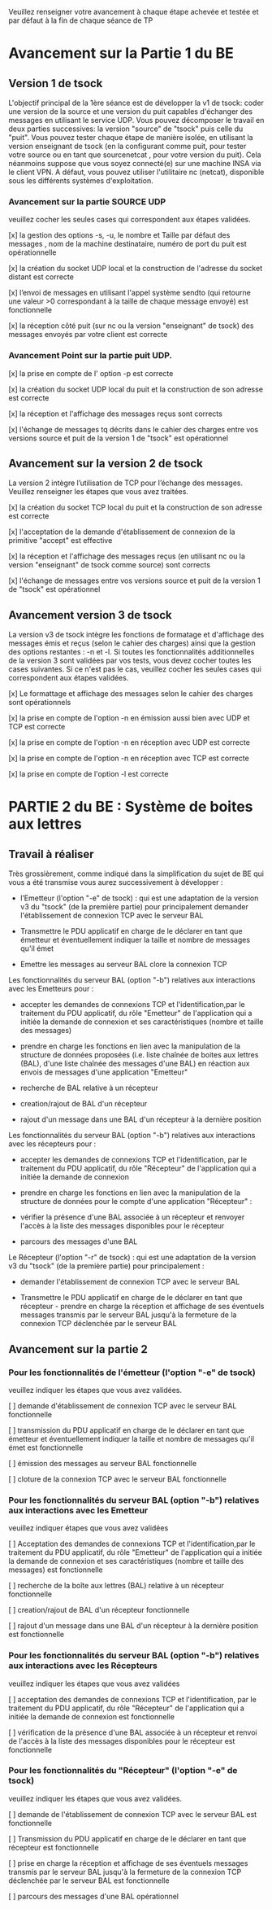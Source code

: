 Veuillez renseigner votre avancement à chaque étape achevée et testée et par défaut à la fin de chaque séance de TP 
# Avancement sur la Partie 1 du BE 

## Version 1 de tsock 
L'objectif principal de la 1ère séance est de développer la v1 de tsock: coder une version de la source et une version du puit capables d'échanger des messages en utilisant le service UDP.  Vous pouvez décomposer le travail en deux parties successives: la version "source" de "tsock" puis celle du "puit". Vous pouvez tester chaque étape de manière isolée, en utilisant la version enseignant de tsock (en la configurant comme puit, pour tester votre source ou en tant que sourcenetcat , pour votre version du puit).  Cela néanmoins suppose que vous soyez connecté(e) sur une machine INSA via le client VPN. A défaut, vous pouvez  utiliser l'utilitaire nc (netcat), disponible sous les différents systèmes d'exploitation. 

### Avancement sur la partie SOURCE UDP
veuillez cocher les seules cases qui correspondent aux étapes validées.  

[x] la gestion des options -s, -u,  le nombre et Taille par défaut des messages , nom de la machine destinataire,  numéro de port du puit est opérationnelle

[x] la création du socket UDP local et la construction de l'adresse du socket distant est correcte

[x] l’envoi de  messages en utilisant l'appel système sendto (qui retourne une valeur >0 correspondant à la taille de chaque message envoyé) est fonctionnelle 

[x] la réception côté puit (sur nc ou la version "enseignant" de tsock) des messages envoyés par votre client est correcte

### Avancement Point sur la partie puit UDP.

[x] la prise en compte de l' option -p est correcte

[x] la création du socket UDP local du puit et la construction de son adresse est correcte

[x] la réception et l'affichage des messages reçus sont corrects

[x] l'échange de messages tq décrits dans le cahier des charges entre vos versions source et puit de la version 1 de "tsock" est opérationnel

## Avancement sur la version 2 de tsock
La version 2 intègre l’utilisation de TCP pour l’échange des messages. Veuillez renseigner les étapes que vous avez traitées.  

[x] la création du socket TCP local du puit et la construction de son adresse est correcte

[x] l'acceptation de la demande d'établissement de connexion de la primitive "accept" est effective 

[x] la réception et l'affichage des messages reçus  (en utilisant nc ou la version "enseignant" de tsock comme source)  sont corrects 

[x] l'échange de messages entre vos versions source et puit de la version 1 de "tsock" est opérationnel

## Avancement version 3 de tsock

La version v3 de tsock intègre les fonctions de formatage et d'affichage des messages émis et reçus (selon le cahier des charges) ainsi que la gestion des options restantes : -n  et -l. Si toutes les fonctionnalités additionnelles de la version 3 sont validées par vos tests, vous devez cocher toutes les cases suivantes. Si ce n'est pas le cas, veuillez cocher les seules cases qui correspondent aux étapes validées.  

[x] Le formattage et affichage des messages selon le cahier des charges sont opérationnels

[x] la prise en compte de l'option -n en émission aussi bien avec UDP et TCP est correcte

[x] la prise en compte de l'option -n en réception avec UDP est correcte

[x] la prise en compte de l'option -n en réception avec TCP est correcte

[x] la prise en compte de l'option -l est correcte


# PARTIE 2 du BE : Système de boites aux lettres 
## Travail à réaliser

Très grossièrement, comme indiqué dans la simplification du sujet de BE qui vous a été transmise vous aurez successivement à développer : 

- l’Emetteur  (l'option "-e" de tsock) : qui est une adaptation de la version v3 du "tsock" (de la première partie) pour principalement  demander l'établissement de connexion TCP avec le serveur BAL 
	
- Transmettre le PDU applicatif en charge de le déclarer en tant que émetteur et éventuellement indiquer la taille et nombre de messages qu'il émet
	
- Emettre les messages au serveur BAL clore la connexion TCP

Les fonctionnalités du serveur BAL (option "-b") relatives aux interactions avec les Emetteurs pour :

- accepter les demandes de connexions TCP et l'identification,par le traitement du PDU applicatif, du rôle "Emetteur" de l'application qui a initiée la demande de connexion et ses caractéristiques  (nombre et taille des messages) 

- prendre en charge les fonctions en lien avec la manipulation de la structure de données proposées (i.e. liste chaînée de boites aux lettres (BAL), d'une liste chaînée des messages d'une BAL) en réaction aux envois de messages d'une application "Emetteur"

- recherche de BAL relative à un récepteur

- creation/rajout de BAL d'un récepteur

- rajout d'un message dans une BAL d'un récepteur à la dernière position

Les fonctionnalités du serveur BAL (option "-b") relatives aux interactions avec les récepteurs pour :
- accepter les demandes de connexions TCP et l'identification, par le traitement du PDU applicatif, du rôle "Récepteur" de l'application qui a initiée la demande de connexion

- prendre en charge les fonctions en lien avec la manipulation de la structure de données pour le compte d'une application "Récepteur" :

- vérifier la présence d'une BAL associée à un récepteur et renvoyer l'accès à la liste des messages disponibles pour le récepteur  

- parcours des messages d'une BAL

Le Récepteur  (l'option "-r" de tsock) : qui est une adaptation de la version v3 du "tsock" (de la première partie) pour principalement : 

- demander l'établissement de connexion TCP avec le serveur BAL

- Transmettre le PDU applicatif en charge de le déclarer en tant que récepteur 	- prendre en charge la réception et affichage de ses éventuels messages transmis par le serveur BAL jusqu'à la fermeture de la connexion TCP déclenchée par le serveur BAL

## Avancement sur la partie 2

### Pour les fonctionnalités de l'émetteur (l'option "-e" de tsock)
 veuillez indiquer les étapes que vous avez validées.

[ ] demande d'établissement de connexion TCP avec le serveur BAL fonctionnelle

[ ] transmission du PDU applicatif en charge de le déclarer en tant que émetteur et éventuellement indiquer la taille et nombre de messages qu'il émet est fonctionnelle

[ ] émission des messages au serveur BAL fonctionnelle

[ ] cloture de la connexion TCP avec le serveur BAL fonctionnelle


### Pour les fonctionnalités du serveur BAL (option "-b") relatives aux interactions avec les Emetteur
veuillez indiquer étapes que vous avez validées

[ ] Acceptation des demandes de connexions TCP et l'identification,par le traitement du PDU applicatif, du rôle "Emetteur" de l'application qui a initiée la demande de connexion et ses caractéristiques  (nombre et taille des messages)  est fonctionnelle

[ ] recherche de la boîte aux lettres (BAL) relative à un récepteur fonctionnelle

[ ] creation/rajout de BAL d'un récepteur fonctionnelle

[ ] rajout d'un message dans une BAL d'un récepteur à la dernière position est fonctionnelle


### Pour les fonctionnalités du serveur BAL (option "-b") relatives aux interactions avec les Récepteurs
 veuillez indiquer les étapes que vous avez validées

[ ] acceptation des demandes de connexions TCP et l'identification, par le traitement du PDU applicatif, du rôle "Récepteur" de l'application qui a initiée la demande de connexion est fonctionnelle

[ ] vérification de la présence d'une BAL associée à un récepteur et renvoi de l'accès à la liste des messages disponibles pour le récepteur est fonctionnelle


### Pour les fonctionnalités du "Récepteur" (l'option "-e" de tsock) 
veuillez indiquer les étapes que vous avez validées.

[ ] demande de l'établissement de connexion TCP avec le serveur BAL est fonctionnelle

[ ] Transmission du PDU applicatif en charge de le déclarer en tant que récepteur  est fonctionnelle

[ ] prise en charge la réception et affichage de ses éventuels messages transmis par le serveur BAL jusqu'à la fermeture de la connexion TCP déclenchée par le serveur BAL est fonctionnelle

[ ] parcours des messages d'une BAL opérationnel

